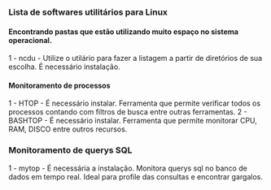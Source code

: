 ### Lista de softwares utilitários para Linux

#### Encontrando pastas que estão utilizando muito espaço no sistema operacional.
1 -  ncdu - Utilize o utilário para fazer a listagem a partir de diretórios de sua escolha. É necessário instalação.

#### Monitoramento de processos
1 - HTOP - É necessário instalar. Ferramenta que permite verificar todos os processos contando com filtros de busca entre outras ferramentas.
2 - BASHTOP - É necessário instalar. Ferramenta que permite monitorar CPU, RAM, DISCO entre outros recursos.

### Monitoramento de querys SQL
1 - mytop - É necessária a instalação. Monitora querys sql no banco de dados em tempo real. Ideal para profile das consultas e encontrar gargalos.
